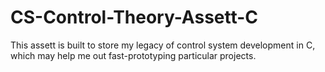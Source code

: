 # CS-Control-Theory-Assett-C
This assett is built to store my legacy of control system development in C, which may help me out fast-prototyping particular projects.
